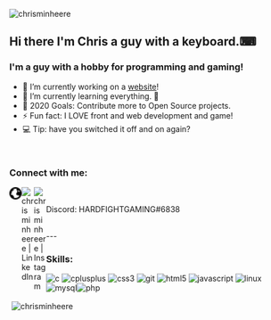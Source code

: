 
<p align="left"> <img src="https://komarev.com/ghpvc/?username=chrisminheere" alt="chrisminheere" /> </p>

## Hi there I'm Chris a guy with a keyboard.⌨

### I'm a guy with a hobby for programming and gaming!
- 🔭 I’m currently working on a [website]!
- 🌱 I’m currently learning everything. 🤣
- 🥅 2020 Goals: Contribute more to Open Source projects.
- ⚡ Fun fact: I LOVE front and web development and game!
- 💻 Tip: have you switched it off and on again?

<br />


### Connect with me:

[<img align="left" alt="alepro.nl" width="22px" src="https://raw.githubusercontent.com/iconic/open-iconic/master/svg/globe.svg" />][website2]
[<img align="left" alt="chrisminheere | LinkedIn" width="22px" src="https://cdn.jsdelivr.net/npm/simple-icons@v3/icons/linkedin.svg" />][linkedin]
[<img align="left" alt="chrisminheere | Instagram" width="22px" src="https://cdn.jsdelivr.net/npm/simple-icons@v3/icons/instagram.svg" />][instagram]

<br />

Discord: HARDFIGHTGAMING#6838

<br />
---

<br />

### Skills:

<p align="left"><img src="https://devicons.github.io/devicon/devicon.git/icons/c/c-original.svg" alt="c" width="40" height="40"/> <img src="https://devicons.github.io/devicon/devicon.git/icons/cplusplus/cplusplus-original.svg" alt="cplusplus" width="40" height="40"/> <img src="https://devicons.github.io/devicon/devicon.git/icons/css3/css3-original-wordmark.svg" alt="css3" width="40" height="40"/> <img src="https://www.vectorlogo.zone/logos/git-scm/git-scm-icon.svg" alt="git" width="40" height="40"/> <img src="https://devicons.github.io/devicon/devicon.git/icons/html5/html5-original-wordmark.svg" alt="html5" width="40" height="40"/> <img src="https://devicons.github.io/devicon/devicon.git/icons/javascript/javascript-original.svg" alt="javascript" width="40" height="40"/> <img src="https://devicons.github.io/devicon/devicon.git/icons/linux/linux-original.svg" alt="linux" width="40" height="40"/> <img src="https://devicons.github.io/devicon/devicon.git/icons/mysql/mysql-original-wordmark.svg" alt="mysql" width="40" height="40"/><img src="https://devicons.github.io/devicon/devicon.git/icons/php/php-original.svg" alt="php" width="40" height="40"/></p><p>&nbsp;<img align="center" src="https://github-readme-stats.vercel.app/api?username=chrisminheere&show_icons=true" alt="chrisminheere" /></p>

<br />


[website]: https://cbdpronature.nl
[website2]: https://alepro.nl/
[instagram]: https://www.instagram.com/chrisminheere/
[linkedin]: https://www.linkedin.com/in/chris-minheere-71199b182/

